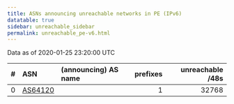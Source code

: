 ```yaml
---
title: ASNs announcing unreachable networks in PE (IPv6)
datatable: true
sidebar: unreachable_sidebar
permalink: unreachable_pe-v6.html
---
```


Data as of 2020-01-25 23:20:00 UTC


<div class="datatable-begin"></div>

|   # | ASN                                    | (announcing) AS name   |   prefixes |   unreachable /48s |
|----:|:---------------------------------------|:-----------------------|-----------:|-------------------:|
|   0 | [AS64120](unreachable_AS64120-v6.html) |                        |          1 |              32768 |

<div class="datatable-end"></div>